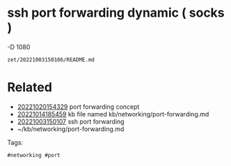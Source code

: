 # ssh port forwarding dynamic ( socks )
-D 1080

` zet/20221003150106/README.md `

# Related

- [20221020154329](/zet/20221020154329/README.md) port forwarding concept
- [20221014185459](/zet/20221014185459/README.md) kb file named kb/networking/port-forwarding.md
- [20221003150107](/zet/20221003150107/README.md) ssh port forwarding
- ~/kb/networking/port-forwarding.md

Tags:

    #networking #port 
